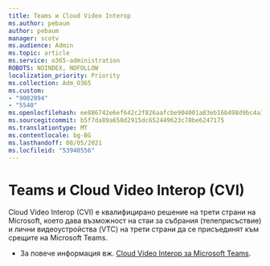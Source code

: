 ```yaml
---
title: Teams и Cloud Video Interop
ms.author: pebaum
author: pebaum
manager: scotv
ms.audience: Admin
ms.topic: article
ms.service: o365-administration
ROBOTS: NOINDEX, NOFOLLOW
localization_priority: Priority
ms.collection: Adm_O365
ms.custom:
- "9002894"
- "5540"
ms.openlocfilehash: ee886742e6ef642c2f826aafcbe904001a83eb16b498d9bc4a39ae4297a3ccfb
ms.sourcegitcommit: b5f7da89a650d2915dc652449623c78be6247175
ms.translationtype: MT
ms.contentlocale: bg-BG
ms.lasthandoff: 08/05/2021
ms.locfileid: "53940556"
---
```

# <a name="teams-and-cloud-video-interop-cvi"></a>Teams и Cloud Video Interop (CVI)

Cloud Video Interop (CVI) е квалифицирано решение на трети страни на Microsoft, което дава възможност на стаи за събрания (телеприсъствие) и лични видеоустройства (VTC) на трети страни да се присъединят към срещите на Microsoft Teams.

- За повече информация вж. [Cloud Video Interop за Microsoft Teams](https://docs.microsoft.com/microsoftteams/cloud-video-interop).
